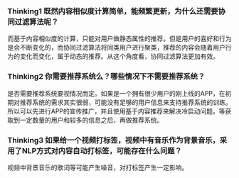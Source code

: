 ### Thinking1	既然内容相似度计算简单，能频繁更新，为什么还需要协同过滤算法呢？
而基于内容相似度的计算，只能对用户做静态属性的推荐。但是用户的喜好和行为是会不断变化的，而协同过滤算法将同类用户进行聚类，推荐的内容会随着用户行为的变化而变化，属于动态的推荐。从这个角度看，协同过滤算法更加有效。

### Thinking2	你需要推荐系统么？哪些情况下不需要推荐系统？
是否需要推荐系统要视情况而定。如果是一个拥有很少用户的刚上线的APP，在初期对推荐系统的需求其实很弱，可能没有足够的用户信息来支持推荐系统的训练。所以可以先进行APP的宣传推广，并且使用基于内容推荐来解决冷启动问题。等获取到一定数量的用户和较多的信息之后，再做推荐系统。

### Thinking3	如果给一个视频打标签，视频中有音乐作为背景音乐，采用了NLP方式对内容自动打标签，可能存在什么问题？
视频中背景音乐的歌词等可能产生噪音，对打标签产生一定影响。

